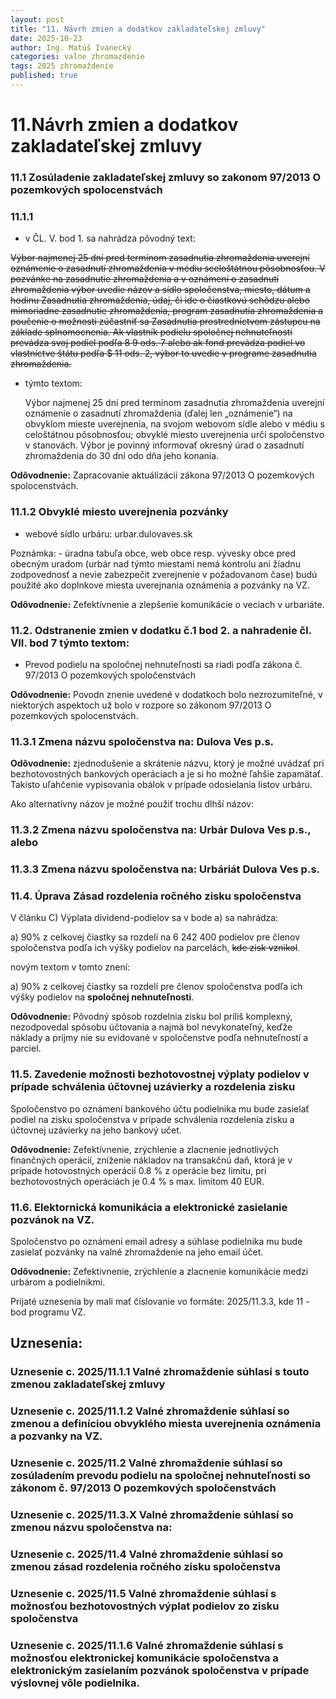 ```yaml
---
layout: post
title: "11. Návrh zmien a dodatkov zakladateľskej zmluvy"
date: 2025-10-23
author: Ing. Matúš Ivanecký
categories: valne zhromazdenie
tags: 2025 zhromaždenie
published: true
---
```


# 11.Návrh zmien a dodatkov zakladateľskej zmluvy
   
### 11.1 Zosúladenie zakladateľskej zmluvy so zakonom 97/2013 O pozemkových spolocenstvách

### 11.1.1
- v ČL. V. bod 1. sa nahrádza pôvodný text:
       
~~Výbor najmenej 25 dní pred termínom zasadnutia zhromaždenia uverejní oznámenie o zasadnutí zhromaždenia v médiu sceloštátnou pôsobnosťou. V pozvánke na zasadnutie zhromaždenia a v oznámení o zasadnutí zhromaždenia výbor uvedie názov a sídlo spoločenstva, miesto, dátum a hodinu Zasadnutia zhromaždenia, údaj, či ide o čiastkovú schôdzu alebo mimoriadne zasadnutie zhromaždenia, program zasadnutia zhromaždenia a poučenie o možnosti zúčastniť sa Zasadnutia prostredníctvom zástupcu na základe splnomocnenia. Ak vlastník podielu spoločnej nehnuteľnosti prevádza svoj podiel podľa 8 9 ods. 7 alebo ak fond prevádza podiel vo vlastníctve štátu podľa $ 11 ods. 2, výbor to uvedie v programe zasadnutia zhromaždenia.~~
       
- týmto textom: 
       
   Výbor najmenej 25 dní pred termínom zasadnutia zhromaždenia uverejní oznámenie o zasadnutí zhromaždenia (ďalej len „oznámenie“) na obvyklom mieste uverejnenia, na svojom webovom sídle alebo v médiu s celoštátnou pôsobnosťou; obvyklé miesto uverejnenia určí spoločenstvo v stanovách. Výbor je povinný informovať okresný úrad o zasadnutí zhromaždenia do 30 dní odo dňa jeho konania.

**Odôvodnenie:** Zapracovanie aktuálizácii zákona 97/2013 O pozemkových spolocenstvách.

### 11.1.2 Obvyklé miesto uverejnenia pozvánky

 - webové sídlo urbáru: urbar.dulovaves.sk
 
 
 Poznámka: - úradna tabuľa obce, web obce resp. vývesky obce pred obecným uradom (urbár nad týmto miestami nemá kontrolu ani žíadnu zodpovednosť a nevie zabezpečit zverejnenie v požadovanom čase) budú použité ako doplnkove miesta uverejnania oznámenia a pozvánky na VZ.

 **Odôvodnenie:** Zefektívnenie a zlepšenie komunikácie o veciach v urbariáte.

### 11.2. Odstranenie zmien v dodatku č.1 bod 2. a nahradenie čl. VII. bod 7 týmto textom:
   
- Prevod podielu na spoločnej nehnuteľnosti sa riadi podľa zákona č. 97/2013 O pozemkových spoločenstvách

**Odôvodnenie:** Povodn znenie uvedené v dodatkoch bolo nezrozumiteľné, v niektorých aspektoch už bolo v rozpore so zákonom 97/2013 O pozemkových spolocenstvách.
     
### 11.3.1 Zmena názvu spoločenstva na: Dulova Ves p.s.
**Odôvodnenie:** zjednodušenie a skrátenie názvu, ktorý je možné uvádzať pri bezhotovostných bankových operáciach a je si ho možné ľahšie zapamätať. Takisto uľahčenie vypisovania obálok v prípade odosielania listov urbáru.

Ako alternatívny názov je možné použiť trochu dlhší názov:

### 11.3.2 Zmena názvu spoločenstva na: Urbár Dulova Ves p.s., alebo

### 11.3.3 Zmena názvu spoločenstva na: Urbáriát Dulova Ves p.s.


### 11.4. Úprava Zásad rozdelenia ročného zisku spoločenstva

V článku C) Výplata dividend-podielov sa v bode a) sa nahrádza:

a) 90% z celkovej čiastky sa rozdelí na 6 242 400 podielov pre členov spoločenstva podľa ich výšky podielov na parcelách, ~~kde zisk vznikol~~.

novým textom v tomto znení:

 a) 90% z celkovej čiastky sa rozdelí pre členov spoločenstva podľa ich výšky podielov na **spoločnej nehnuteľnosti**.

 **Odôvodnenie:** Pôvodný spôsob rozdelnia zisku bol príliš komplexný, nezodpovedal spôsobu účtovania a najmä bol nevykonateľný, keďže náklady a príjmy nie su evidované v spoločenstve podľa nehnuteľností a parciel.

### 11.5. Zavedenie možnosti bezhotovostnej výplaty podielov v prípade schválenia účtovnej uzávierky a rozdelenia zisku

Spoločenstvo po oznámení bankového účtu podielnika mu bude zasielať podiel na zisku spoločenstva v prípade schválenia rozdelenia zisku a účtovnej uzávierky na jeho bankový učet.

**Odôvodnenie:** Zefektívnenie, zrýchlenie a zlacnenie jednotlivých finančných operácií, zníženie nákladov na transakčnú daň, ktorá je v prípade hotovostných operácií 0.8 % z operácie bez limitu, pri bezhotovostných operáciách je 0.4 % s max. limitom 40 EUR.

### 11.6. Elektornická komunikácia a elektronické zasielanie pozvánok na VZ.

Spoločenstvo po oznámení email adresy a súhlase podielnika mu bude zasielať pozvánky na valné zhromaždenie na jeho email účet.


**Odôvodnenie:** Zefektivnenie, zrýchlenie a zlacnenie komunikácie medzi urbárom a podielnikmi.

Prijaté uznesenia by mali mať číslovanie vo formáte: 2025/11.3.3, kde 11 - bod programu VZ.


## Uznesenia:

### Uznesenie c. 2025/11.1.1 Valné zhromaždenie súhlasí s touto zmenou zakladateľskej zmluvy

### Uznesenie c. 2025/11.1.2 Valné zhromaždenie súhlasí so zmenou a definíciou obvyklého miesta uverejnenia oznámenia a pozvanky na VZ.

### Uznesenie c. 2025/11.2 Valné zhromaždenie súhlasí so zosúladením prevodu podielu na spoločnej nehnuteľnosti so zákonom č. 97/2013 O pozemkových spoločenstvách

### Uznesenie c. 2025/11.3.X Valné zhromaždenie súhlasí so zmenou názvu spoločenstva na: 

### Uznesenie c. 2025/11.4 Valné zhromaždenie súhlasí so zmenou zásad rozdelenia ročného zisku spoločenstva

### Uznesenie c. 2025/11.5 Valné zhromaždenie súhlasí s možnosťou bezhotovostných výplat podielov zo zisku spoločenstva

### Uznesenie c. 2025/11.1.6 Valné zhromaždenie súhlasí s možnosťou elektronickej komunikácie spoločenstva a elektronickým zasielaním pozvánok spoločenstva v prípade výslovnej vôle podielnika.

